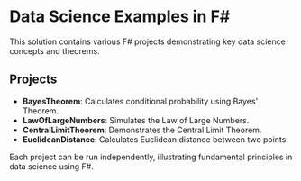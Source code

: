 # Data Science Examples in F#
This solution contains various F# projects demonstrating key data science concepts and theorems.

## Projects
- **BayesTheorem**: Calculates conditional probability using Bayes' Theorem.
- **LawOfLargeNumbers**: Simulates the Law of Large Numbers.
- **CentralLimitTheorem**: Demonstrates the Central Limit Theorem.
- **EuclideanDistance**: Calculates Euclidean distance between two points.

Each project can be run independently, illustrating fundamental principles in data science using F#.
